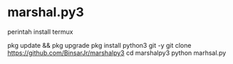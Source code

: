 # marshal.py3

perintah install termux

pkg update && pkg upgrade
pkg install python3 git -y
git clone https://github.com/BinsarJr/marshalpy3
cd marshalpy3
python marhsal.py
